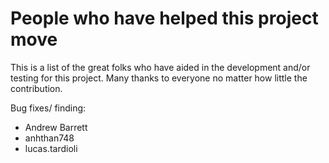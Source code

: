 # People who have helped this project move #

This is a list of the great folks who have aided in the development and/or testing for this project. Many thanks to everyone no matter how little the contribution.


Bug fixes/ finding:
  * Andrew Barrett
  * anhthan748
  * lucas.tardioli